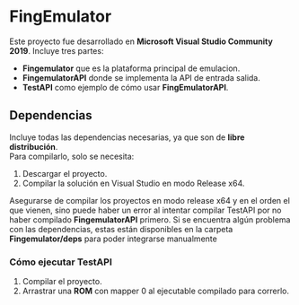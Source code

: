 # FingEmulator

Este proyecto fue desarrollado en **Microsoft Visual Studio Community 2019**.
Incluye tres partes:
- **Fingemulator** que es la plataforma principal de emulacion. 
- **FingemulatorAPI** donde se implementa la API de entrada salida. 
- **TestAPI** como ejemplo de cómo usar **FingEmulatorAPI**. 

## Dependencias
Incluye todas las dependencias necesarias, ya que son de **libre distribución**.  
Para compilarlo, solo se necesita:  
1. Descargar el proyecto.  
2. Compilar la solución en Visual Studio en modo Release x64.

Asegurarse de compilar los proyectos en modo release x64 y en el orden el que vienen, sino puede haber un error al intentar compilar TestAPI por no haber compilado **FingemulatorAPI** primero. 
Si se encuentra algún problema con las dependencias, estas están disponibles en la carpeta **Fingemulator/deps** para poder integrarse manualmente

### Cómo ejecutar TestAPI
1. Compilar el proyecto.  
2. Arrastrar una **ROM** con mapper 0 al ejecutable compilado para correrlo.